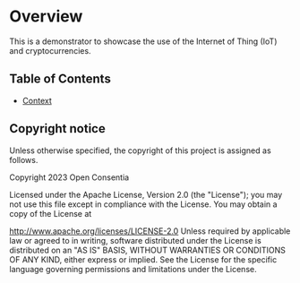 # Overview

This is a demonstrator to showcase the use of the Internet of Thing (IoT) and cryptocurrencies.

## Table of Contents

* [Context](./docs/context.md)

## Copyright notice

Unless otherwise specified, the copyright of this project is assigned as follows.

Copyright 2023 Open Consentia

Licensed under the Apache License, Version 2.0 (the "License"); you may not use this file except in compliance with the License. You may obtain a copy of the License at

http://www.apache.org/licenses/LICENSE-2.0 Unless required by applicable law or agreed to in writing, software distributed under the License is distributed on an "AS IS" BASIS, WITHOUT WARRANTIES OR CONDITIONS OF ANY KIND, either express or implied. See the License for the specific language governing permissions and limitations under the License.